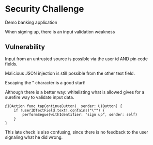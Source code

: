 # Security Challenge

Demo banking application

When signing up, there is an input validation weakness

## Vulnerability

Input from an untrusted source is possible via the user id AND pin code fields.

Malicious JSON injection is still possible from the other text field.

Escaping the " character is a good start!

Although there is a better way: whitelisting what is allowed gives for a surefire way to validate input data.

```    
@IBAction func tapContinueButton(_ sender: UIButton) {
    if !userIDTextField.text!.contains("\"") {
        performSegue(withIdentifier: "sign up", sender: self)
    }
}
```
This late check is also confusing, since there is no feedback to the user signaling what he did wrong.
